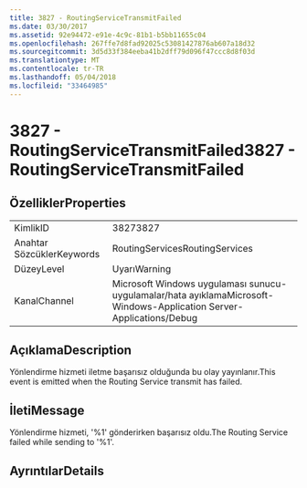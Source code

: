 ```yaml
---
title: 3827 - RoutingServiceTransmitFailed
ms.date: 03/30/2017
ms.assetid: 92e94472-e91e-4c9c-81b1-b5bb11655c04
ms.openlocfilehash: 267ffe7d8fad92025c53081427876ab607a18d32
ms.sourcegitcommit: 3d5d33f384eeba41b2dff79d096f47ccc8d8f03d
ms.translationtype: MT
ms.contentlocale: tr-TR
ms.lasthandoff: 05/04/2018
ms.locfileid: "33464985"
---
```

# <a name="3827---routingservicetransmitfailed"></a><span data-ttu-id="c5e54-102">3827 - RoutingServiceTransmitFailed</span><span class="sxs-lookup"><span data-stu-id="c5e54-102">3827 - RoutingServiceTransmitFailed</span></span>
## <a name="properties"></a><span data-ttu-id="c5e54-103">Özellikler</span><span class="sxs-lookup"><span data-stu-id="c5e54-103">Properties</span></span>  
  
|||  
|-|-|  
|<span data-ttu-id="c5e54-104">Kimlik</span><span class="sxs-lookup"><span data-stu-id="c5e54-104">ID</span></span>|<span data-ttu-id="c5e54-105">3827</span><span class="sxs-lookup"><span data-stu-id="c5e54-105">3827</span></span>|  
|<span data-ttu-id="c5e54-106">Anahtar Sözcükler</span><span class="sxs-lookup"><span data-stu-id="c5e54-106">Keywords</span></span>|<span data-ttu-id="c5e54-107">RoutingServices</span><span class="sxs-lookup"><span data-stu-id="c5e54-107">RoutingServices</span></span>|  
|<span data-ttu-id="c5e54-108">Düzey</span><span class="sxs-lookup"><span data-stu-id="c5e54-108">Level</span></span>|<span data-ttu-id="c5e54-109">Uyarı</span><span class="sxs-lookup"><span data-stu-id="c5e54-109">Warning</span></span>|  
|<span data-ttu-id="c5e54-110">Kanal</span><span class="sxs-lookup"><span data-stu-id="c5e54-110">Channel</span></span>|<span data-ttu-id="c5e54-111">Microsoft Windows uygulaması sunucu-uygulamalar/hata ayıklama</span><span class="sxs-lookup"><span data-stu-id="c5e54-111">Microsoft-Windows-Application Server-Applications/Debug</span></span>|  
  
## <a name="description"></a><span data-ttu-id="c5e54-112">Açıklama</span><span class="sxs-lookup"><span data-stu-id="c5e54-112">Description</span></span>  
 <span data-ttu-id="c5e54-113">Yönlendirme hizmeti iletme başarısız olduğunda bu olay yayınlanır.</span><span class="sxs-lookup"><span data-stu-id="c5e54-113">This event is emitted when the Routing Service transmit has failed.</span></span>  
  
## <a name="message"></a><span data-ttu-id="c5e54-114">İleti</span><span class="sxs-lookup"><span data-stu-id="c5e54-114">Message</span></span>  
 <span data-ttu-id="c5e54-115">Yönlendirme hizmeti, '%1' gönderirken başarısız oldu.</span><span class="sxs-lookup"><span data-stu-id="c5e54-115">The Routing Service failed while sending to '%1'.</span></span>  
  
## <a name="details"></a><span data-ttu-id="c5e54-116">Ayrıntılar</span><span class="sxs-lookup"><span data-stu-id="c5e54-116">Details</span></span>
